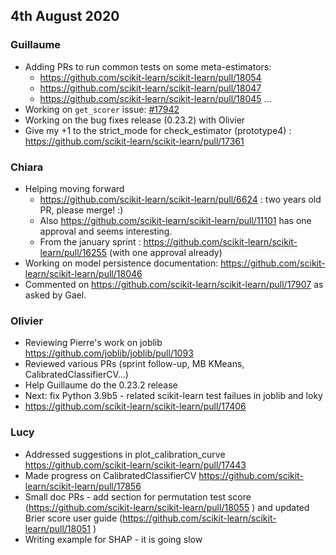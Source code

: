 ## 4th August 2020

### Guillaume
* Adding PRs to run common tests on some meta-estimators:
  * https://github.com/scikit-learn/scikit-learn/pull/18054
  * https://github.com/scikit-learn/scikit-learn/pull/18047
  * https://github.com/scikit-learn/scikit-learn/pull/18045
  ...
* Working on `get_scorer` issue: [#17942](https://github.com/scikit-learn/scikit-learn/issues/17942)
* Working on the bug fixes release (0.23.2) with Olivier
* Give my +1 to the strict_mode for check_estimator (prototype4) : https://github.com/scikit-learn/scikit-learn/pull/17361

### Chiara
* Helping moving forward
    * https://github.com/scikit-learn/scikit-learn/pull/6624 : two years old PR, please merge! :)
    * Also https://github.com/scikit-learn/scikit-learn/pull/11101 has one approval and seems interesting.
    * From the january sprint : https://github.com/scikit-learn/scikit-learn/pull/16255 (with one approval already)
* Working on model persistence documentation: https://github.com/scikit-learn/scikit-learn/pull/18046
* Commented on https://github.com/scikit-learn/scikit-learn/pull/17907 as asked by Gael.

### Olivier
* Reviewing Pierre's work on joblib https://github.com/joblib/joblib/pull/1093
* Reviewed various PRs (sprint follow-up, MB KMeans, CalibratedClassifierCV...)
* Help Guillaume do the 0.23.2 release
* Next: fix Python 3.9b5 - related scikit-learn test failues in joblib and loky
* https://github.com/scikit-learn/scikit-learn/pull/17406

### Lucy
* Addressed suggestions in plot_calibration_curve https://github.com/scikit-learn/scikit-learn/pull/17443
* Made progress on CalibratedClassifierCV https://github.com/scikit-learn/scikit-learn/pull/17856
* Small doc PRs - add section for permutation test score (https://github.com/scikit-learn/scikit-learn/pull/18055 ) and updated Brier score user guide (https://github.com/scikit-learn/scikit-learn/pull/18051 )
* Writing example for SHAP - it is going slow


